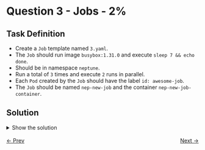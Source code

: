 # Question 3 - Jobs - 2%

## Task Definition

- Create a `Job` template named `3.yaml`.
- The `Job` should run image `busybox:1.31.0` and execute `sleep 7 && echo done`.
- Should be in namespace `neptune`.
- Run a total of `3` times and execute `2` runs in parallel. 
- Each `Pod` created by the `Job` should have the label `id: awesome-job`.
- The `Job` should be named `nep-new-job` and the container `nep-new-job-container`.

## Solution

<details>
  <summary>Show the solution</summary>

### Create a Pod definition

```shell
k -n neptune create job nep-new-job --image=busybox:1.31.0 --dry-run=client -o yaml > 3.yaml -- sh -c "sleep 7 && echo done"
```

### Add container name to YAML definition

```yaml
apiVersion: batch/v1
kind: Job
metadata:
  creationTimestamp: null <-- remove this
  name: nep-new-job
  namespace: neptune
spec:
  completions: 3 # <-- add this
  parallelism: 2 # <-- add this
  template:
    metadata:
      creationTimestamp: null # <-- remove this
      labels: # <-- add this
        id: awesome-job # <-- add this
    spec:
      containers:
        - command:
            - sh
            - -c
            - sleep 7 && echo done
          image: busybox:1.31.0
          name: nep-new-job-container <-- change this
          resources: {}
      restartPolicy: Never
status: {} # <-- remove this
```

Final YAML definition:

```yaml
apiVersion: batch/v1
kind: Job
metadata:
  name: nep-new-job
  namespace: neptune
spec:
  completions: 3
  parallelism: 2
  template:
    metadata:
      labels:
        id: awesome-job
    spec:
      containers:
        - command:
            - sh
            - -c
            - sleep 7 && echo done
          image: busybox:1.31.0
          name: nep-new-job-container
          resources: {}
      restartPolicy: Never
```

### Apply the YAML definition

```shell
k apply -f job.yaml
job.batch/nep-new-job created
```

### Validate the Pods created by Job using the labels

```shell
 k -n neptune get pod -l id=awesome-job
NAME                READY   STATUS      RESTARTS   AGE
nep-new-job-2fcvj   0/1     Completed   0          57s
nep-new-job-2jvxq   0/1     Completed   0          70s
nep-new-job-v5bn6   0/1     Completed   0          70s
```

### Get the Pod container name of one of the pods

```shell
kubectl -n neptune get pod nep-new-job-2fcvj -o jsonpath='{.spec.containers[0].name}'
nep-new-job-container
```

## Validate the Job Configuration

To validate the Job configuration and its parameters, you can use the following command:

```shell
k -n neptune describe job nep-new-job | grep -A5 Parallelism
Parallelism:      2
Completions:      3
Completion Mode:  NonIndexed
Suspend:          false
Backoff Limit:    6
Start Time:       Wed, 23 Apr 2025 17:37:21 -0500
```

## How to identify the Pods that belongs to a Job

** Remember the selector `--selector=batch.kubernetes.io/job-name=JOB_NAME`.

```shell
k get pods --selector=batch.kubernetes.io/job-name=nep-new-job -n neptune
NAME                READY   STATUS      RESTARTS   AGE
nep-new-job-j9d4v   0/1     Completed   0          8m41s
nep-new-job-mzgr2   0/1     Completed   0          8m23s
nep-new-job-tlrr8   0/1     Completed   0          8m41s
```

## Resources

- [Jobs](https://kubernetes.io/docs/concepts/workloads/controllers/job/)
- [Creating objects](https://kubernetes.io/docs/reference/kubectl/quick-reference/#creating-objects)

</details>

<br>
<div style="display: flex; justify-content: space-between;">
  <a href="02-pods.md" style="text-align: left;">&larr; Prev</a>
  <a href="04-helm-management.md" style="text-align: right;">Next &rarr;</a>
</div>
